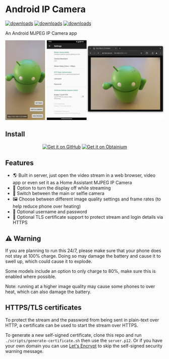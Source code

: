 # Android IP Camera

[![downloads](https://img.shields.io/github/downloads/DigitallyRefined/android-ip-camera/total.svg)](https://github.com/DigitallyRefined/android-ip-camera/releases)
[![downloads](https://img.shields.io/github/downloads/DigitallyRefined/android-ip-camera/v0.0.4/total.svg)](https://github.com/DigitallyRefined/android-ip-camera/releases)
[![downloads](https://img.shields.io/github/downloads/DigitallyRefined/android-ip-camera/latest/total.svg)](https://github.com/DigitallyRefined/android-ip-camera/releases)

An Android MJPEG IP Camera app

![Desktop Browser](screenshot.webp)

## Install

<div align="center">
<a href="https://github.com/DigitallyRefined/android-ip-camera/releases">
<img src="https://user-images.githubusercontent.com/69304392/148696068-0cfea65d-b18f-4685-82b5-329a330b1c0d.png"
alt="Get it on GitHub" align="center" height="80" /></a>

<a href="https://github.com/ImranR98/Obtainium">
<img src="https://raw.githubusercontent.com/ImranR98/Obtainium/refs/heads/main/assets/graphics/badge_obtainium.png"
alt="Get it on Obtainium" align="center" height="54" /></a>
</div>

## Features

- 🌎 Built in server, just open the video stream in a web browser, video app or even set it as a Home Assistant MJPEG IP Camera
- 📴 Option to turn the display off while streaming
- 🤳 Switch between the main or selfie camera
- 🖼️ Choose between different image quality settings and frame rates (to help reduce phone over heating)
- 🛂 Optional username and password
- 🔐 Optional TLS certificate support to protect stream and login details via HTTPS

## ⚠️ Warning

If you are planning to run this 24/7, please make sure that your phone does not stay at 100% charge. Doing so may damage the battery and cause it to swell up, which could cause it to explode.

Some models include an option to only charge to 80%, make sure this is enabled where possible.

Note: running at a higher image quality may cause some phones to over heat, which can also damage the battery.

## HTTPS/TLS certificates

To protect the stream and the password from being sent in plain-text over HTTP, a certificate can be used to start the stream over HTTPS.

To generate a new self-signed certificate, clone this repo and run `./scripts/generate-certificate.sh` then use the `server.p12`. Or if you have your own domain you can use [Let's Encrypt](https://letsencrypt.org) to skip the self-signed security warning message.
